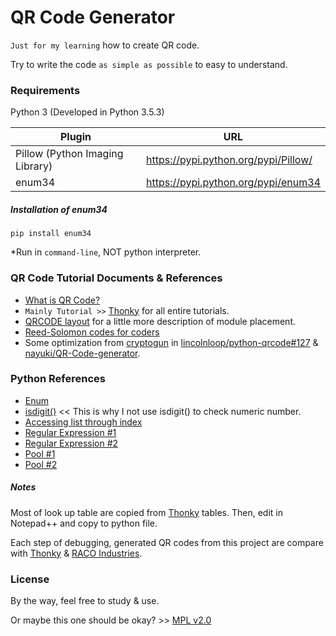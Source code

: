 # QR Code Generator
`Just for my learning` how to create QR code.

Try to write the code `as simple as possible` to easy to understand.

### Requirements
Python 3 (Developed in Python 3.5.3)

| Plugin | URL |
| --- | --- |
| Pillow (Python Imaging Library) | https://pypi.python.org/pypi/Pillow/ |
| enum34 | https://pypi.python.org/pypi/enum34 |

##### Installation of enum34
```
pip install enum34
```
*Run in `command-line`, NOT python interpreter.

### QR Code Tutorial Documents & References
- [What is QR Code?](http://www.qrcode.com/en/)
- `Mainly Tutorial >>` [Thonky] for all entire tutorials.
- [QRCODE layout](http://www.pclviewer.com/rs2/qrtopology.htm) for a little more description of module placement.
- [Reed-Solomon codes for coders](https://en.wikiversity.org/wiki/Reed%E2%80%93Solomon_codes_for_coders)
- Some optimization from [cryptogun](https://github.com/cryptogun) in [lincolnloop/python-qrcode#127](https://github.com/lincolnloop/python-qrcode/pull/127) & [nayuki/QR-Code-generator](https://github.com/nayuki/QR-Code-generator).

### Python References
- [Enum](http://stackoverflow.com/questions/36932/how-can-i-represent-an-enum-in-python)
- [isdigit()](http://kk6.hateblo.jp/entry/20110526/1306395713) << This is why I not use isdigit() to check numeric number.
- [Accessing list through index](http://d.hatena.ne.jp/yumimue/20071205/1196839438)
- [Regular Expression #1](http://ja.pymotw.com/2/re/)
- [Regular Expression #2](https://www.tutorialspoint.com/python/python_reg_expressions.htm)
- [Pool #1](http://stackoverflow.com/questions/1704401/is-there-a-simple-process-based-parallel-map-for-python)
- [Pool #2](http://matsulib.hatenablog.jp/entry/2014/06/19/001050)

##### Notes
Most of look up table are copied from [Thonky] tables.
Then, edit in Notepad++ and copy to python file.

Each step of debugging, generated QR codes from this project are compare with [Thonky] & [RACO Industries](https://racoindustries.com/barcodegenerator/2d/qr-code/).

### License
By the way, feel free to study & use.

Or maybe this one should be okay? >> [MPL v2.0](https://www.mozilla.org/en-US/MPL/2.0/)

[//]: # (Reference links. See more infos @ http://stackoverflow.com/questions/4823468/store-comments-in-markdown-syntax)

[Thonky]: <http://www.thonky.com/qr-code-tutorial/>
